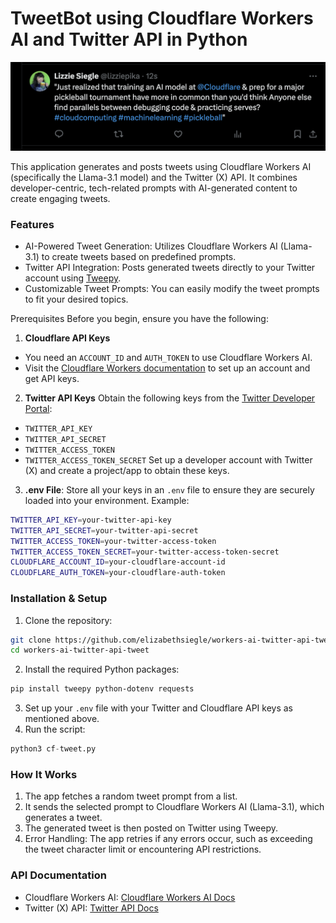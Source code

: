 # TweetBot using Cloudflare Workers AI and Twitter API in Python

![Example of Generated Tweet image](https://github.com/elizabethsiegle/workers-ai-twitter-api-tweet/blob/main/lizziepika-generated-tweet.png?raw=true)

This application generates and posts tweets using Cloudflare Workers AI (specifically the Llama-3.1 model) and the Twitter (X) API. It combines developer-centric, tech-related prompts with AI-generated content to create engaging tweets.

### Features
- AI-Powered Tweet Generation: Utilizes Cloudflare Workers AI (Llama-3.1) to create tweets based on predefined prompts.
- Twitter API Integration: Posts generated tweets directly to your Twitter account using [Tweepy](https://www.tweepy.org/).
- Customizable Tweet Prompts: You can easily modify the tweet prompts to fit your desired topics.

Prerequisites
Before you begin, ensure you have the following:

1. <strong>Cloudflare API Keys</strong>

- You need an `ACCOUNT_ID` and `AUTH_TOKEN` to use Cloudflare Workers AI.
- Visit the [Cloudflare Workers documentation](https://developers.cloudflare.com/workers/) to set up an account and get API keys.

2. <strong>Twitter API Keys</strong>
Obtain the following keys from the [Twitter Developer Portal](https://developer.twitter.com/en/apps):
- `TWITTER_API_KEY`
- `TWITTER_API_SECRET`
- `TWITTER_ACCESS_TOKEN`
- `TWITTER_ACCESS_TOKEN_SECRET`
Set up a developer account with Twitter (X) and create a project/app to obtain these keys.

3. <strong>.env File</strong>: Store all your keys in an `.env` file to ensure they are securely loaded into your environment. Example:

```bash
TWITTER_API_KEY=your-twitter-api-key
TWITTER_API_SECRET=your-twitter-api-secret
TWITTER_ACCESS_TOKEN=your-twitter-access-token
TWITTER_ACCESS_TOKEN_SECRET=your-twitter-access-token-secret
CLOUDFLARE_ACCOUNT_ID=your-cloudflare-account-id
CLOUDFLARE_AUTH_TOKEN=your-cloudflare-auth-token
```
### Installation & Setup
1. Clone the repository:
```bash
git clone https://github.com/elizabethsiegle/workers-ai-twitter-api-tweet.git
cd workers-ai-twitter-api-tweet
```
2. Install the required Python packages:
```bash
pip install tweepy python-dotenv requests
```
3. Set up your `.env` file with your Twitter and Cloudflare API keys as mentioned above.
4. Run the script:
```python
python3 cf-tweet.py
```

### How It Works
1. The app fetches a random tweet prompt from a list.
2. It sends the selected prompt to Cloudflare Workers AI (Llama-3.1), which generates a tweet.
3. The generated tweet is then posted on Twitter using Tweepy.
4. Error Handling: The app retries if any errors occur, such as exceeding the tweet character limit or encountering API restrictions.

### API Documentation
- Cloudflare Workers AI: [Cloudflare Workers AI Docs](https://developers.cloudflare.com/workers-ai/models/)
- Twitter (X) API: [Twitter API Docs](https://developer.x.com/en/docs)